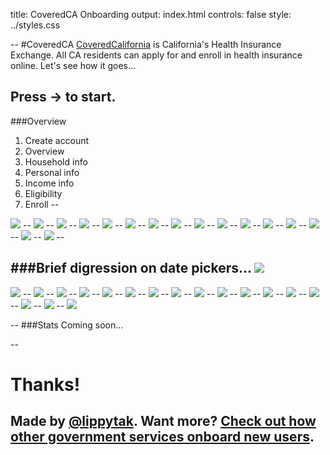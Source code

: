title: CoveredCA Onboarding
output: index.html
controls: false
style: ../styles.css

--
#CoveredCA
[CoveredCalifornia](http://coveredca.com) is California's Health Insurance Exchange. All CA residents can apply for and enroll in health insurance online. Let's see how it goes...

Press → to start.
--
###Overview
1. Create account
2. Overview
3. Household info
3. Personal info
4. Income info
5. Eligibility
6. Enroll
--
<img src="pictures/1.1-home.jpeg" class="bleed">
--
<img src="pictures/1.10-login-security.jpeg" class="bleed">
--
<img src="pictures/1.11-welcome.jpeg" class="bleed">
--
<img src="pictures/1.2-account-type.jpeg" class="bleed">
--
<img src="pictures/1.3-account-terms.jpeg" class="bleed">
--
<img src="pictures/1.4-account-user-info.jpeg" class="bleed">
--
<img src="pictures/1.5-account-contact-info.jpeg" class="bleed">
--
<img src="pictures/1.6-account-username.jpeg" class="bleed">
--
<img src="pictures/1.7-account-summary.jpeg" class="bleed">
--
<img src="pictures/1.8-account-confirmation.jpeg" class="bleed">
--
<img src="pictures/1.9-login.jpeg" class="bleed">
--
<img src="pictures/2.1-start-overview.jpeg" class="bleed">
--
<img src="pictures/2.2-start-start.jpeg" class="bleed">
--
<img src="pictures/2.3-start-consent.jpeg" class="bleed">
--
<img src="pictures/3.1-house-intro.jpeg" class="bleed">
--
<img src="pictures/3.2-house-primary.jpeg" class="bleed">
--

###Brief digression on date pickers...
<img src="pictures/date-picker-2.gif">
--
<img src="pictures/3.3-house-confirm-address.jpeg" class="bleed">
--
<img src="pictures/3.4-house-member.jpeg" class="bleed">
--
<img src="pictures/3.5-house-summary.jpeg" class="bleed">
--
<img src="pictures/4.1-personal-intro.jpeg" class="bleed">
--
<img src="pictures/4.2-personal-contact.jpeg" class="bleed">
--
<img src="pictures/4.3-personal-demo.jpeg" class="bleed">
--
<img src="pictures/4.4-personal-tax.jpeg" class="bleed">
--
<img src="pictures/4.5-personal-health.jpeg" class="bleed">
--
<img src="pictures/4.6-personal-optional.jpeg" class="bleed">
--
<img src="pictures/4.7-personal-summary.jpeg" class="bleed">
--
<img src="pictures/5.1-income-intro.jpeg" class="bleed">
--
<img src="pictures/5.2-income-employment.jpeg" class="bleed">
--
<img src="pictures/5.3-income-self.jpeg" class="bleed">
--
<img src="pictures/5.4-income-other.jpeg" class="bleed">
--
<img src="pictures/5.5-income-deductions.jpeg" class="bleed">
--
<img src="pictures/5.6-income-summary.jpeg" class="bleed">
--
<img src="pictures/6.1-eligibility.jpeg" class="bleed">

--
###Stats
Coming soon...

--
# Thanks!
Made by [@lippytak](http://www.twitter.com/lippytak). Want more? [Check out how other government services onboard new users](..).
--